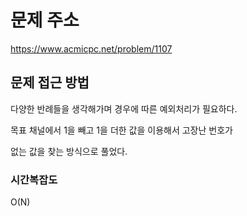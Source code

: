 # 문제 주소

https://www.acmicpc.net/problem/1107

## 문제 접근 방법

다양한 반례들을 생각해가며 경우에 따른 예외처리가 필요하다.

목표 채널에서 1을 빼고 1을 더한 값을 이용해서 고장난 번호가

없는 값을 찾는 방식으로 풀었다.

### 시간복잡도

O(N)
